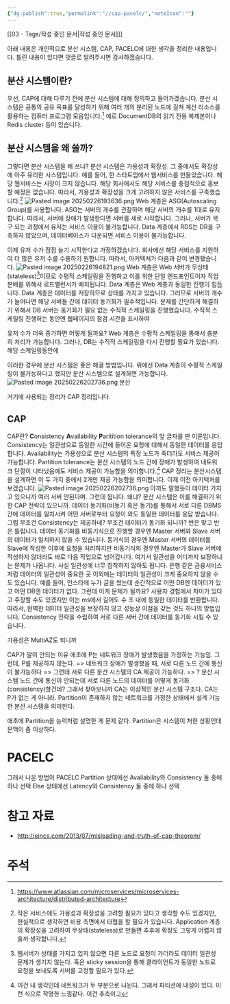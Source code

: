 ```yaml
---
{"dg-publish":true,"permalink":"//cap-pacelc/","noteIcon":""}
---
```


[[03 - Tags/작성 중인 문서\|작성 중인 문서]]]

아래 내용은 개인적으로 분산 시스템, CAP, PACELC에 대한 생각을 정리한 내용입니다.
틀린 내용이 있다면 댓글로 알려주시면 감사하겠습니다.
## 분산 시스템이란?
우선, CAP에 대해 다루기 전에 분산 시스템에 대해 정의하고 들어가겠습니다.
분산 시스템은 공통의 공유 목표를 달성하기 위해 여러 개의 분리된 노드에 걸쳐 계산 리소스를 활용하는 컴퓨터 프로그램 모음입니다.[^1]
예로 DocumentDB의 읽기 전용 복제본이나 Redis cluster 등이 있습니다.
## 분산 시스템을 왜 쓸까?
그렇다면 분산 시스템을 왜 쓰냐? 분산 시스템은 가용성과 확장성. 그 중에서도 확장성에 아주 유리한 시스템입니다.
예를 들어, 한 스타트업에서 웹서비스를 만들었습니다. 해당 웹서비스는 시장이 크지 않습니다. 해당 회사에서도 해당 서비스를 중점적으로 홍보할 예정은 없습니다.
따라서, 가용성과 확장성을 크게 고려하지 않은 서비스를 구축했습니다.[^2]
![Pasted image 20250226193636.png](/img/user/image/Pasted%20image%2020250226193636.png)
Web 계층은 ASG(Autoscaling Group)를 사용합니다. ASG는 서버의 개수를 관찰하며 해당 서버의 개수를 1대로 유지합니다. 따라서, 서버에 장애가 발생한다면 서버를 새로 시작합니다. 그러나, 서버가 복구 되는 과정에서 유저는 서비스 이용이 불가능합니다.
Data 계층에서 RDS는 DR을 구축하지 않았으며, 데이터베이스가 다운되면 서비스 이용이 불가능합니다.

이제 유저 수가 점점 늘기 시작한다고 가정하겠습니다. 
회사에선 해당 서비스를 지원하여 더 많은 유저 수를 수용하기 원합니다.
따라서, 아키텍처가 다음과 같이 변경됐습니다.
![Pasted image 20250226194821.png](/img/user/image/Pasted%20image%2020250226194821.png)
Web 계층은 Web 서버가 무상태(stateless)[^3]이므로 수평적 스케일링을 진행하고 이를 위한 단일 엔드포인트이자 작업 분배를 위해서 로드밸런서가 배치됩니다.
Data 계층은 Web 계층과 동일한 진행이 힘듭니다. Data 계층은 데이터를 저장하므로 상태를 가지고 있습니다. 그러므로 서버의 개수가 늘어나면 해당 서버들 간에 데이터 동기화가 필수적입니다.
문제를 간단하게 해결하기 위해서 DB 서버는 동기화가 필요 없는 수직적 스케일링을 진행했습니다. 수직적 스케일링 진행하는 동안엔 웹페이지의 점검 시간을 표시하여 

유저 수가 더욱 증가하면 어떻게 될까요? Web 계층은 수평적 스케일링을 통해서 충분히 처리가 가능합니다. 그러나, DB는 수직적 스케일링을 다시 진행할 필요가 있습니다. 해당 스케일링동안에 

이러한 경우에 분산 시스템은 좋은 해결 방법입니다. 
위에선 Data 계층이 수평적 스케일링이 불가능하다고 했지만 분산 시스템으로 설계하면 가능합니다.
![Pasted image 20250226202736.png](/img/user/image/Pasted%20image%2020250226202736.png)
분산 

거기에 사용되는 정리가 CAP 정리입니다.
## CAP
CAP란? **C**onsistency **A**vailability **P**aritition tolerance의 앞 글자를 딴 이론입니다.
Consistency는 일관성으로 동일한 시간에 들어온 요청에 대해서 동일한 데이터를 응답합니다.
Availability는 가용성으로 분산 시스템의 특정 노드가 죽더라도 서비스 제공이 가능합니다.
Partition tolerance는 분산 시스템의 노드 간에 장애가 발생하여 네트워크 단절이 나타났음에도 서비스 제공이 가능함을 의미합니다.[^4]
CAP 정리는 분산시스템을 설계하면 이 두 가지 중에서 2개만 제공 가능함을 의미합니다.
이제 이전 아키텍처를 보겠습니다.
![Pasted image 20250226202736.png](/img/user/image/Pasted%20image%2020250226202736.png)
아까도 말했듯이 데이터 가지고 있으니까 여러 서버 안된다며. 그런데 됩니다.
왜냐? 분산 시스템은 이를 해결하기 위한 CAP 전략이 있으니까.
데이터 동기화(비동기 혹은 동기)를 통해서 서로 다른 DBMS 간에 데이터를 일치시켜 어떤 서버로부터 요청이 와도 동일한 데이터를 응답 받습니다.
그럼 무조건 Consistency는 제공하네? 무조건 데이터가 동기화 되니까? 반은 맞고 반은 틀립니다. 데이터 동기화를 비동기식으로 진행할 경우엔 Master 서버와 Slave 서버의 데이터가 일치하지 않을 수 있습니다. 동기식의 경우엔 Master 서버의 데이터를 Slave에 작성한 이후에 요청을 처리하지만 비동기식의 경우엔 Master가 Slave 서버에 작성하지 않더라도 바로 다음 작업으로 넘어갑니다.
여기서 일관성을 어디까지 보장하냐는 문제가 나옵니다.
사실 일관성에 너무 집착하지 않아도 됩니다. 은행 같은 금융서비스처럼 데이터의 일관성이 중요한 곳 이외에는 데이터의 일관성이 크게 중요하지 않을 수도 있습니다.
예를 들어, 인스타에 누가 글을 썼는데 순간적으로 어떤 DB엔 데이터가 있고 어떤 DB엔 데이터가 없다. 그런데 이게 문제가 될까요? 사용자 경험에서 차이가 있다고 주장할 수도 있겠지만 이는 ms에서 길어도 수 초 내에 동일한 데이터를 반환합니다. 따라서, 완벽한 데이터 일관성을 보장하지 않고 성능상 이점을 갖는 것도 하나의 방법입니다.
Consistency 전략을 수립하여 서로 다른 서버 간에 데이터를 동기화 시킬 수 있습니다.



가용성은 MultiAZ도 되니까

CAP가 말이 안되는 이유
애초에 P는 네트워크 장애가 발생했음을 가정하는 기능임.
그런데, P를 제공하지 않는다. => 네트워크 장애가 발생했을 때, 서로 다른 노드 간에 통신이 불가능하다 => 그런데 서로 다른 분산 시스템의 CA 제공이 가능하다. => ? 분산 시스템 노드 간에 통신이 안되는데 서로 다른 노드의 데이터를 어떻게 동기화(consistency)할건데?
그래서 찾아보니까 CA는 이상적인 분산 시스템 구조다.
CA는 P가 없는 게 아니라. Partition이 존재하지 않는 네트워크를 가정한 상태에서 설계 가능한 분산 시스템을 의미한다.

애초에 Partition을 능력처럼 설명한 게 문제 같다.
Partition은 시스템이 처한 상황인데 문맥이 좀 이상하다.
# PACELC
그래서 나온 방법이 PACELC
Partition 상태에선 Availability와 Consistency 둘 중에 하나 선택
Else 상태에선 Latency와 Consistency 둘 중에 하나 선택

# 참고 자료
- http://eincs.com/2013/07/misleading-and-truth-of-cap-theorem/
# 주석

[^1]: https://www.atlassian.com/microservices/microservices-architecture/distributed-architecture

[^2]: 작은 서비스에도 가용성과 확장성을 고려할 필요가 있다고 생각할 수도 있겠지만, 현실적으로 생각하면 비용 측면에서 타협을 할 필요가 있습니다. Application 계층의 확장성을 고려하여 무상태(stateless)로 만들면 추후에 확장도 그렇게 어렵지 않을까 생각합니다.

[^3]: 웹서버가 상태를 가지고 있지 않으면 다른 노드로 요청이 가더라도  데이터 일관성 문제가 생기지 않는다. 혹은 sticky session을 통해 클라이언트가 동일한 노드로 요청을 보내도록 서버를 고정할 필요가 있다.

[^4]: 이건 내 생각인데 네트워크가 두 부분으로 나뉜다. 그래서 파티션에 내성이 있다. 이런 식으로 작명한 느낌같다. 이건 추측이고
